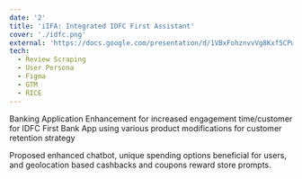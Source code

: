 ```yaml
---
date: '2'
title: 'iIFA: Integrated IDFC First Assistant'
cover: './idfc.png'
external: 'https://docs.google.com/presentation/d/1VBxFohznvvVg8Kxf5CPwx2UAgbv2ReTx6vzcp8A7u70/edit?usp=sharing'
tech:
  - Review Scraping
  - User Persona
  - Figma
  - GTM
  - RICE
---
```


Banking Application Enhancement for increased engagement time/customer for IDFC First Bank App using various product modifications for customer retention strategy

Proposed enhanced chatbot, unique spending options beneficial for users, and geolocation based cashbacks and coupons reward store prompts.